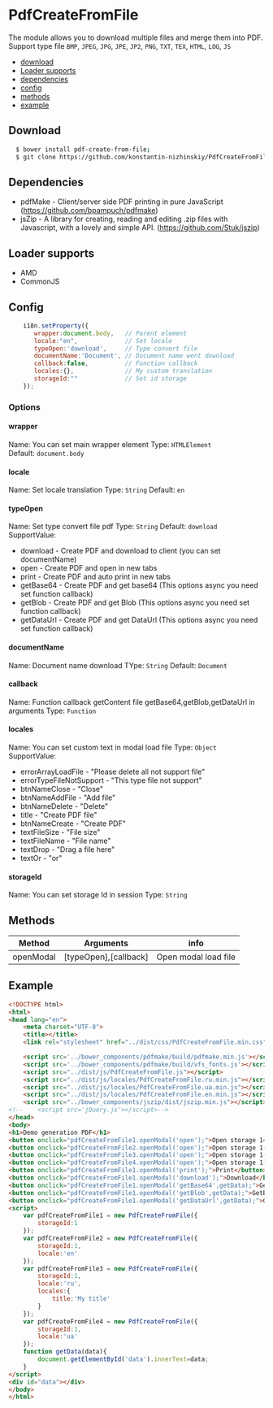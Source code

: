 PdfCreateFromFile
=================

The module allows you to download multiple files and merge them into PDF.
Support type file `BMP`, `JPEG`, `JPG`, `JPE`, `JP2`, `PNG`, `TXT`, `TEX`, `HTML`, `LOG`, `JS`

 * [download](#download)
 * [Loader supports](#loader-supports)
 * [dependencies](#dependencies)
 * [config](#config)
 * [methods](#methods)
 * [example](#example)
 
## Download
```sh
  $ bower install pdf-create-from-file;
  $ git clone https://github.com/konstantin-nizhinskiy/PdfCreateFromFile.git;
```

## Dependencies

 * pdfMake - Client/server side PDF printing in pure JavaScript (https://github.com/bpampuch/pdfmake) 
 * jsZip - A library for creating, reading and editing .zip files with Javascript, with a lovely and simple API. (https://github.com/Stuk/jszip)
 
## Loader supports

 * AMD
 * CommonJS

## Config
```js
    i18n.setProperty({
       wrapper:document.body,   // Parent element 
       locale:"en",             // Set locale
       typeOpen:'download',     // Type convert file
       documentName:'Document', // Document name went download
       callback:false,          // Function callback
       locales:{},              // My custom translation
       storageId:""             // Set id storage
    });
```
### Options

#### wrapper
Name: You can set main wrapper element
Type: `HTMLElement`  
Default: `document.body`

#### locale
Name: Set locale translation
Type: `String`
Default: `en`

#### typeOpen 
Name: Set type convert file pdf
Type: `String`
Default: `download`
SupportValue:

 * download - Create PDF and download to client (you can set documentName)
 * open - Create PDF and open in new tabs 
 * print - Create PDF and auto print in new tabs
 * getBase64 - Create PDF and get base64 (This options async you need set function callback)
 * getBlob - Create PDF and get Blob (This options async you need set function callback)
 * getDataUrl - Create PDF and get DataUrl (This options async you need set function callback)

#### documentName
Name: Document name download
TYpe: `String`
Default: `Document`

#### callback
Name: Function callback getContent file getBase64,getBlob,getDataUrl in arguments
Type: `Function`

#### locales
Name: You can set custom text in modal load file
Type: `Object`
SupportValue:

 * errorArrayLoadFile - "Please delete all not support file"
 * errorTypeFileNotSupport - "This type file not support"
 * btnNameClose - "Close"
 * btnNameAddFile - "Add file"
 * btnNameDelete - "Delete"
 * title - "Create PDF file"
 * btnNameCreate - "Create PDF"
 * textFileSize - "File size"
 * textFileName - "File name"
 * textDrop - "Drag a file here"
 * textOr - "or"

#### storageId
Name: You can set storage Id in session
Type: `String`

## Methods
 Method               | Arguments                  |  info           
----------------------|----------------------------|------------------------
 openModal            | [typeOpen],[callback]      | Open modal load file


## Example

```html
<!DOCTYPE html>
<html>
<head lang="en">
    <meta charset="UTF-8">
    <title></title>
    <link rel="stylesheet" href="../dist/css/PdfCreateFromFile.min.css">

    <script src='../bower_components/pdfmake/build/pdfmake.min.js'></script>
    <script src='../bower_components/pdfmake/build/vfs_fonts.js'></script>
    <script src="../dist/js/PdfCreateFromFile.js"></script>
    <script src="../dist/js/locales/PdfCreateFromFile.ru.min.js"></script>
    <script src="../dist/js/locales/PdfCreateFromFile.ua.min.js"></script>
    <script src="../dist/js/locales/PdfCreateFromFile.en.min.js"></script>
    <script src="../bower_components/jszip/dist/jszip.min.js"></script>
<!--    <script src='jQuery.js'></script>-->
</head>
<body>
<h1>Demo generation PDF</h1>
<button onclick="pdfCreateFromFile1.openModal('open');">Open storage 1</button>
<button onclick="pdfCreateFromFile2.openModal('open');">Open storage 1(EN)</button>
<button onclick="pdfCreateFromFile3.openModal('open');">Open storage 1(RU)</button>
<button onclick="pdfCreateFromFile4.openModal('open');">Open storage 1(UA)</button>
<button onclick="pdfCreateFromFile1.openModal('print');">Print</button>
<button onclick="pdfCreateFromFile1.openModal('download');">Download</button>
<button onclick="pdfCreateFromFile1.openModal('getBase64',getData);">GetBase64</button>
<button onclick="pdfCreateFromFile1.openModal('getBlob',getData);">GetBlob</button>
<button onclick="pdfCreateFromFile1.openModal('getDataUrl',getData);">GetDataUrl</button>
<script>
    var pdfCreateFromFile1 = new PdfCreateFromFile({
        storageId:1
    });
    var pdfCreateFromFile2 = new PdfCreateFromFile({
        storageId:1,
        locale:'en'
    });
    var pdfCreateFromFile3 = new PdfCreateFromFile({
        storageId:1,
        locale:'ru',
        locales:{
            title:'My title'
        }
    });
    var pdfCreateFromFile4 = new PdfCreateFromFile({
        storageId:1,
        locale:'ua'
    });
    function getData(data){
        document.getElementById('data').innerText=data;
    }
</script>
<div id="data"></div>
</body>
</html>
```